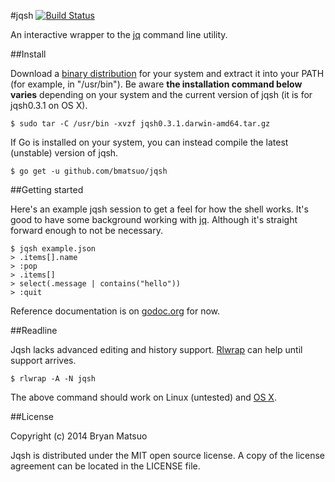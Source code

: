 #jqsh [![Build Status](https://travis-ci.org/bmatsuo/jqsh.svg?branch=master)](https://travis-ci.org/bmatsuo/jqsh)

An interactive wrapper to the [jq](http://stedolan.github.io/jq/) command line utility.

##Install

Download a [binary distribution](https://github.com/bmatsuo/jqsh/releases) for
your system  and extract it into your PATH (for example, in "/usr/bin").  Be
aware **the installation command below varies** depending on your system and
the current version of jqsh (it is for jqsh0.3.1 on OS X).

    $ sudo tar -C /usr/bin -xvzf jqsh0.3.1.darwin-amd64.tar.gz

If Go is installed on your system, you can instead compile the latest
(unstable) version of jqsh.

    $ go get -u github.com/bmatsuo/jqsh

##Getting started

Here's an example jqsh session to get a feel for how the shell works.  It's
good to have some background working with
[jq](http://stedolan.github.io/jq/manual/).  Although it's straight forward
enough to not be necessary.

    $ jqsh example.json
    > .items[].name
    > :pop
    > .items[]
    > select(.message | contains("hello"))
    > :quit

Reference documentation is on
[godoc.org](http://godoc.org/github.com/bmatsuo/jqsh) for now.

##Readline

Jqsh lacks advanced editing and history support.
[Rlwrap](http://utopia.knoware.nl/~hlub/rlwrap/#rlwrap) can help until support
arrives.

    $ rlwrap -A -N jqsh

The above command should work on Linux (untested) and [OS
X](https://github.com/bmatsuo/jqsh/issues/3#issuecomment-47522319).

##License

Copyright (c) 2014 Bryan Matsuo

Jqsh is distributed under the MIT open source license.  A copy of the license
agreement can be located in the LICENSE file.

